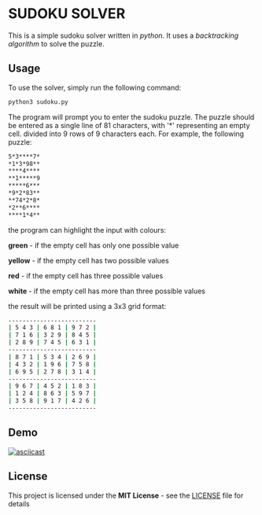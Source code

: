 # SUDOKU SOLVER

This is a simple sudoku solver written in _python_. It uses a _backtracking algorithm_ to solve the puzzle.

## Usage

To use the solver, simply run the following command:

```bash
python3 sudoku.py
```

The program will prompt you to enter the sudoku puzzle. 
The puzzle should be entered as a single line of 81 characters, with '*' representing an empty cell. 
divided into 9 rows of 9 characters each.
For example, the following puzzle:
    
```bash
5*3****7*
*1*3*98**
****4****
**1*****9
*****6***
*9*2*83**
**74*2*8*
*2**6****
****1*4**
```

the program can highlight the input with colours:

**green** - if the empty cell has only one possible value

**yellow** - if the empty cell has two possible values

**red** - if the empty cell has three possible values

**white** - if the empty cell has more than three possible values

the result will be printed using a 3x3 grid format:
```bash
-------------------------
| 5 4 3 | 6 8 1 | 9 7 2 |
| 7 1 6 | 3 2 9 | 8 4 5 |
| 2 8 9 | 7 4 5 | 6 3 1 |
-------------------------
| 8 7 1 | 5 3 4 | 2 6 9 |
| 4 3 2 | 1 9 6 | 7 5 8 |
| 6 9 5 | 2 7 8 | 3 1 4 |
-------------------------
| 9 6 7 | 4 5 2 | 1 8 3 |
| 1 2 4 | 8 6 3 | 5 9 7 |
| 3 5 8 | 9 1 7 | 4 2 6 |
-------------------------
```

## Demo

[![asciicast](https://asciinema.org/a/W08IQQ9Ty4mLNJXBmqbYTiBuj.svg)](https://asciinema.org/a/W08IQQ9Ty4mLNJXBmqbYTiBuj)


## License

This project is licensed under the **MIT License** - see the [LICENSE](LICENSE) file for details


